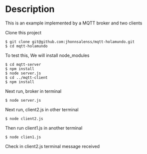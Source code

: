 # Description

This is an example implemented by a MQTT broker and two clients

Clone this project
```
$ git clone git@github.com:jhonnsalenss/mqtt-holamundo.git
$ cd mqtt-holamundo
```
To test this, We will install node_modules
```
$ cd mqtt-server
$ npm install
$ node server.js
$ cd ../mqtt-client
$ npm install
```
Next run, broker in terminal
```
$ node server.js
```
Next run, client2.js in other terminal
```
$ node client2.js
```
Then run client1.js in another terminal
```
$ node clien1.js
```
Check in client2.js terminal message received
